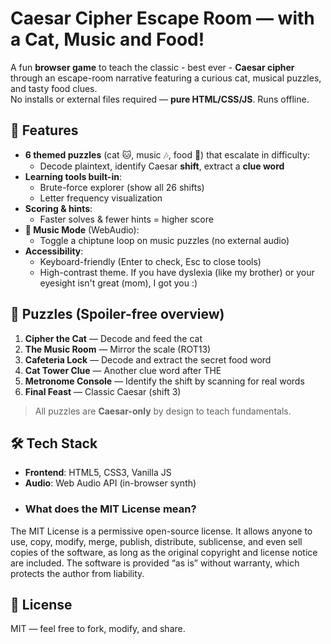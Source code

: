 # Caesar Cipher Escape Room — with a Cat, Music and Food!

A fun **browser game** to teach the classic - best ever - **Caesar cipher** through an escape-room narrative featuring a curious cat, musical puzzles, and tasty food clues.  
No installs or external files required — **pure HTML/CSS/JS**. Runs offline.

## 🎯 Features
- **6 themed puzzles** (cat 🐱, music 🎶, food 🍕) that escalate in difficulty:
  - Decode plaintext, identify Caesar **shift**, extract a **clue word**
- **Learning tools built-in**:
  - Brute-force explorer (show all 26 shifts)
  - Letter frequency visualization
- **Scoring & hints**:
  - Faster solves & fewer hints = higher score
- **🎵 Music Mode** (WebAudio):
  - Toggle a chiptune loop on music puzzles (no external audio)
- **Accessibility**:
  - Keyboard-friendly (Enter to check, Esc to close tools)
  - High-contrast theme. If you have dyslexia (like my brother) or your eyesight isn't great (mom), I got you :)

## 🧩 Puzzles (Spoiler-free overview)
1. **Cipher the Cat** — Decode and feed the cat
2. **The Music Room** — Mirror the scale (ROT13)
3. **Cafeteria Lock** — Decode and extract the secret food word
4. **Cat Tower Clue** — Another clue word after THE
5. **Metronome Console** — Identify the shift by scanning for real words
6. **Final Feast** — Classic Caesar (shift 3)

> All puzzles are **Caesar-only** by design to teach fundamentals.

## 🛠 Tech Stack
- **Frontend**: HTML5, CSS3, Vanilla JS
- **Audio**: Web Audio API (in-browser synth)
- ### What does the MIT License mean?
The MIT License is a permissive open-source license. It allows anyone to use, copy, modify, merge, publish, distribute, sublicense, and even sell copies of the software, as long as the original copyright and license notice are included. The software is provided “as is” without warranty, which protects the author from liability.

## 📄 License
MIT — feel free to fork, modify, and share.
